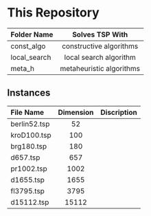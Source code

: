 # This Repository

| Folder Name         | Solves TSP With           |
|:--------------------|:-------------------------:|
| const_algo          | constructive algorithms   |
| local_search        | local search algorithm    |
| meta_h              | metaheuristic algorithms  |

## Instances

| File Name           | Dimension        | Discription      |
|:--------------------|:----------------:|:----------------:|
| berlin52.tsp        |               52 |                  |
| kroD100.tsp         |              100 |                  |
| brg180.tsp          |              180 |                  |
| d657.tsp            |              657 |                  |
| pr1002.tsp          |             1002 |                  |
| d1655.tsp           |             1655 |                  |
| fl3795.tsp          |             3795 |                  |
| d15112.tsp          |            15112 |                  |
